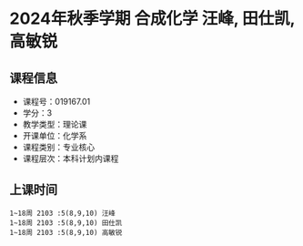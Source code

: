 # 2024年秋季学期 合成化学 汪峰, 田仕凯, 高敏锐






## 课程信息

- 课程号：019167.01
- 学分：3
- 教学类型：理论课
- 开课单位：化学系
- 课程类别：专业核心
- 课程层次：本科计划内课程

## 上课时间

```
1~18周 2103 :5(8,9,10) 汪峰
1~18周 2103 :5(8,9,10) 田仕凯
1~18周 2103 :5(8,9,10) 高敏锐
```

